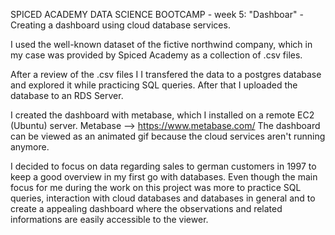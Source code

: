 SPICED ACADEMY DATA SCIENCE BOOTCAMP - week 5: "Dashboar" - Creating a dashboard using cloud database services. 

I used the well-known dataset of the fictive northwind company, which in my case was provided by Spiced Academy as a collection of .csv files. 

After a review of the .csv files I I transfered the data to a postgres database and explored it while practicing SQL queries. After that I uploaded 
the database to an RDS Server. 

I created the dashboard with metabase, which I installed on a remote EC2 (Ubuntu) server.
Metabase --> https://www.metabase.com/
The dashboard can be viewed as an animated gif because the cloud services aren't running anymore. 

I decided to focus on data regarding sales to german customers in 1997 to keep a good overview in my first go with databases. Even though the main focus for me
during the work on this project was more to practice SQL queries, interaction with cloud databases and databases in general and to create a appealing dashboard 
where the observations and related informations are easily accessible to the viewer. 
